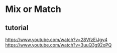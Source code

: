 # Mix or Match  

## tutorial  
https://www.youtube.com/watch?v=28VfzEiJgy4  
https://www.youtube.com/watch?v=3uuQ3g92oPQ  